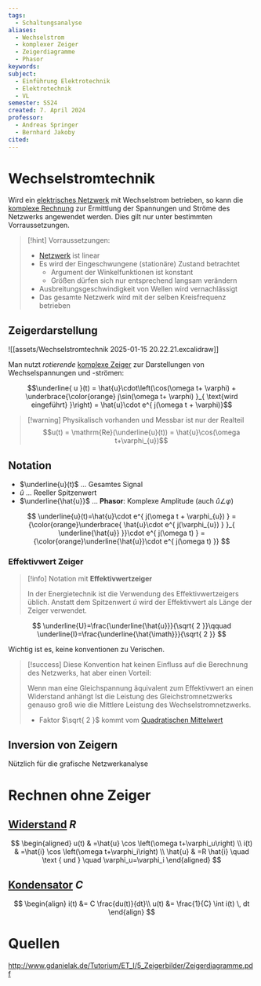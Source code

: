 ```yaml
---
tags:
  - Schaltungsanalyse
aliases:
  - Wechselstrom
  - komplexer Zeiger
  - Zeigerdiagramme
  - Phasor
keywords: 
subject:
  - Einführung Elektrotechnik
  - Elektrotechnik
  - VL
semester: SS24
created: 7. April 2024
professor:
  - Andreas Springer
  - Bernhard Jakoby
cited:
---
```

 

# Wechselstromtechnik

Wird ein [elektrisches Netzwerk](Lineare%20Elektrische%20Netzwerke.md) mit Wechselstrom betrieben, so kann die [komplexe Rechnung](../Mathematik/Analysis/Komplexe%20Zahlen.md) zur Ermittlung der Spannungen und Ströme des Netzwerks angewendet werden. Dies gilt nur unter bestimmten Vorraussetzungen. 

> [!hint] Vorraussetzungen:
> - [Netzwerk](Lineare%20Elektrische%20Netzwerke.md) ist linear
> - Es wird der Eingeschwungene (stationäre) Zustand betrachtet
>   - Argument der Winkelfunktionen ist konstant
>   - Größen dürfen sich nur entsprechend langsam verändern
> - Ausbreitungsgeschwindigkeit von Wellen wird vernachlässigt
> - Das gesamte Netzwerk wird mit der selben Kreisfrequenz betrieben

## Zeigerdarstellung

![[assets/Wechselstromtechnik 2025-01-15 20.22.21.excalidraw]]


Man nutzt *rotierende* [komplexe Zeiger](Eulersche%20Formel.md) zur Darstellungen von Wechselspannungen und -strömen: 

$$\underline{ u }(t) = \hat{u}\cdot\left(\cos(\omega t+ \varphi) + \underbrace{\color{orange} j\sin(\omega t+ \varphi) }_{ \text{wird eingeführt} }\right) = \hat{u}\cdot e^{ j(\omega t + \varphi)}$$

> [!warning] Physikalisch vorhanden und Messbar ist nur der Realteil
> $$u(t) = \mathrm{Re}(\underline{u}(t)) = \hat{u}\cos(\omega t+\varphi_{u})$$

## Notation

- $\underline{u}(t)$ ... Gesamtes Signal
- $\hat{u}$ … Reeller Spitzenwert
- $\underline{\hat{u}}$ … **Phasor**: Komplexe Amplitude (auch $\hat{u}\angle\varphi$)

$$
\underline{u}(t)=\hat{u}\cdot e^{ j(\omega t + \varphi_{u}) }
= {\color{orange}\underbrace{ \hat{u}\cdot e^{ j(\varphi_{u}) } }_{ \underline{\hat{u}} }}\cdot e^{ j(\omega t) }
= {\color{orange}\underline{\hat{u}}\cdot e^{ j(\omega t) }}
$$

### Effektivwert Zeiger

> [!info] Notation mit **Effektivwertzeiger**
> 
> In der Energietechnik ist die Verwendung des Effektivwertzeigers üblich.
> Anstatt dem Spitzenwert $\hat{u}$ wird der Effektivwert als Länge der Zeiger verwendet.
> 

$$
\underline{U}=\frac{\underline{\hat{u}}}{\sqrt{ 2 }}\qquad \underline{I}=\frac{\underline{\hat{\imath}}}{\sqrt{ 2 }}
$$

Wichtig ist es, keine konventionen zu Verischen.

> [!success] Diese Konvention hat keinen Einfluss auf die Berechnung des Netzwerks, hat aber einen Vorteil:
> 
> Wenn man eine Gleichspannung äquivalent zum Effektivwert an einen Widerstand anhängt Ist die Leistung des Gleichstromnetzwerks genauso groß wie die Mittlere Leistung des Wechselstromnetzwerks. 
> - Faktor $\sqrt{ 2 }$ kommt vom [Quadratischen Mittelwert](Quadratischer%20Mittelwert.md)

## Inversion von Zeigern

Nützlich für die grafische Netzwerkanalyse

# Rechnen ohne Zeiger

## [Widerstand](Widerstand.md) $R$

$$
\begin{aligned}
u(t) & =\hat{u} \cos \left(\omega t+\varphi_u\right) \\
i(t) & =\hat{i} \cos \left(\omega t+\varphi_i\right) \\
\hat{u} & =R \hat{i} \quad \text { und } \quad \varphi_u=\varphi_i
\end{aligned}
$$

## [Kondensator](Kapazität.md) $C$

$$
\begin{align}
i(t) &= C \frac{du(t)}{dt}\\
u(t) &= \frac{1}{C} \int i(t) \, dt
\end{align}
$$


# Quellen

http://www.gdanielak.de/Tutorium/ET_I/5_Zeigerbilder/Zeigerdiagramme.pdf